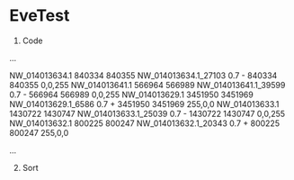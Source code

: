 # EveTest #

1. Code

...

NW_014013634.1	840334	840355	NW_014013634.1_27103	0.7	-	840334	840355	0,0,255
NW_014013641.1	566964	566989	NW_014013641.1_39599	0.7	-	566964	566989	0,0,255
NW_014013629.1	3451950	3451969	NW_014013629.1_6586	0.7	+	3451950	3451969	255,0,0
NW_014013633.1	1430722	1430747	NW_014013633.1_25039	0.7	-	1430722	1430747	0,0,255
NW_014013632.1	800225	800247	NW_014013632.1_20343	0.7	+	800225	800247	255,0,0

...

2. Sort
